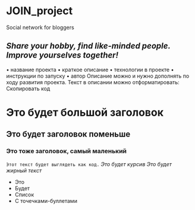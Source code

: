 # JOIN_project
Social network for bloggers

## _Share your hobby, find like-minded people. Improve yourselves together!_

•	название проекта
•	краткое описание
•	технологии в проекте
•	инструкции по запуску
•	автор
Описание можно и нужно дополнять по ходу развития проекта.
Текст в описании можно отформатировать:
Скопировать код
# Это будет большой заголовок
## Это будет заголовок поменьше
### Это тоже заголовок, самый маленький
``` Этот текст будет выглядеть как код. ```
_Это будет курсив_
*Это будет жирный текст*
- Это
- Будет
- Список
- С точечками-буллетами 

